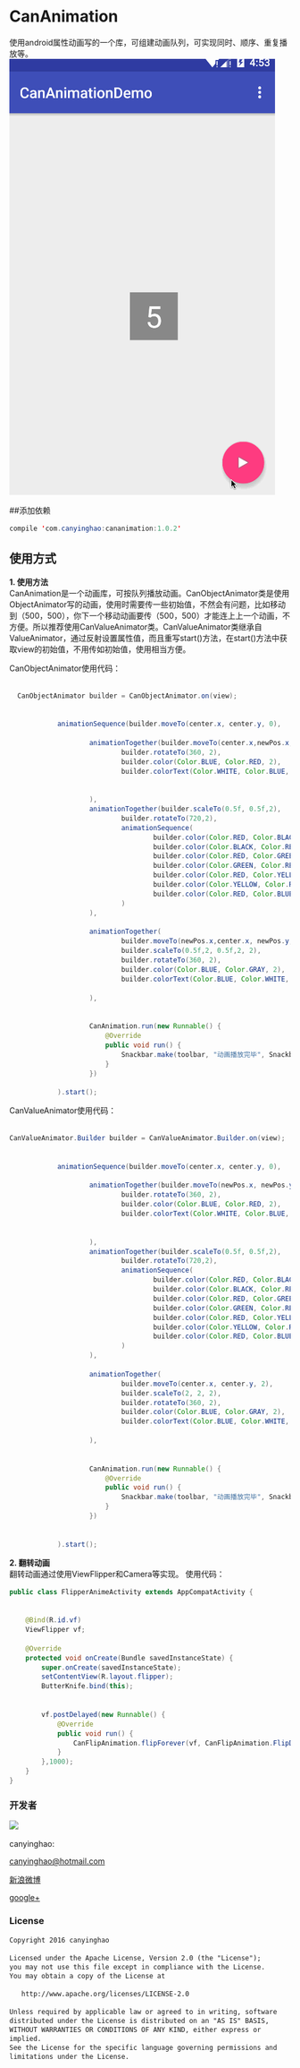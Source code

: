 # CanAnimation
使用android属性动画写的一个库，可组建动画队列，可实现同时、顺序、重复播放等。
 ![](./pic/CanAnimation.gif)  

##添加依赖
```JAVA
compile 'com.canyinghao:cananimation:1.0.2'
```

## 使用方式 
**1. 使用方法**  
CanAnimation是一个动画库，可按队列播放动画。CanObjectAnimator类是使用ObjectAnimator写的动画，使用时需要传一些初始值，不然会有问题，比如移动到（500，500），你下一个移动动画要传（500，500）才能连上上一个动画，不方便。所以推荐使用CanValueAnimator类。CanValueAnimator类继承自ValueAnimator，通过反射设置属性值，而且重写start()方法，在start()方法中获取view的初始值，不用传如初始值，使用相当方便。

CanObjectAnimator使用代码：
```JAVA

  CanObjectAnimator builder = CanObjectAnimator.on(view);


            animationSequence(builder.moveTo(center.x, center.y, 0),

                    animationTogether(builder.moveTo(center.x,newPos.x,center.y, newPos.y, 2),
                            builder.rotateTo(360, 2),
                            builder.color(Color.BLUE, Color.RED, 2),
                            builder.colorText(Color.WHITE, Color.BLUE, 2)


                    ),
                    animationTogether(builder.scaleTo(0.5f, 0.5f,2),
                            builder.rotateTo(720,2),
                            animationSequence(
                                    builder.color(Color.RED, Color.BLACK, 0.3f),
                                    builder.color(Color.BLACK, Color.RED, 0.3f),
                                    builder.color(Color.RED, Color.GREEN, 0.3f),
                                    builder.color(Color.GREEN, Color.RED, 0.3f),
                                    builder.color(Color.RED, Color.YELLOW, 0.3f),
                                    builder.color(Color.YELLOW, Color.RED, 0.3f),
                                    builder.color(Color.RED, Color.BLUE, 0.3f)
                            )
                    ),

                    animationTogether(
                            builder.moveTo(newPos.x,center.x, newPos.y,center.y, 2),
                            builder.scaleTo(0.5f,2, 0.5f,2, 2),
                            builder.rotateTo(360, 2),
                            builder.color(Color.BLUE, Color.GRAY, 2),
                            builder.colorText(Color.BLUE, Color.WHITE, 2)

                    ),


                    CanAnimation.run(new Runnable() {
                        @Override
                        public void run() {
                            Snackbar.make(toolbar, "动画播放完毕", Snackbar.LENGTH_SHORT).show();
                        }
                    })

            ).start();

``` 
CanValueAnimator使用代码：
```JAVA

CanValueAnimator.Builder builder = CanValueAnimator.Builder.on(view);


            animationSequence(builder.moveTo(center.x, center.y, 0),

                    animationTogether(builder.moveTo(newPos.x, newPos.y, 2),
                            builder.rotateTo(360, 2),
                            builder.color(Color.BLUE, Color.RED, 2),
                            builder.colorText(Color.WHITE, Color.BLUE, 2)


                    ),
                    animationTogether(builder.scaleTo(0.5f, 0.5f,2),
                            builder.rotateTo(720,2),
                            animationSequence(
                                    builder.color(Color.RED, Color.BLACK, 0.3f),
                                    builder.color(Color.BLACK, Color.RED, 0.3f),
                                    builder.color(Color.RED, Color.GREEN, 0.3f),
                                    builder.color(Color.GREEN, Color.RED, 0.3f),
                                    builder.color(Color.RED, Color.YELLOW, 0.3f),
                                    builder.color(Color.YELLOW, Color.RED, 0.3f),
                                    builder.color(Color.RED, Color.BLUE, 0.3f)
                            )
                    ),

                    animationTogether(
                            builder.moveTo(center.x, center.y, 2),
                            builder.scaleTo(2, 2, 2),
                            builder.rotateTo(360, 2),
                            builder.color(Color.BLUE, Color.GRAY, 2),
                            builder.colorText(Color.BLUE, Color.WHITE, 2)

                    ),


                    CanAnimation.run(new Runnable() {
                        @Override
                        public void run() {
                            Snackbar.make(toolbar, "动画播放完毕", Snackbar.LENGTH_SHORT).show();
                        }
                    })


            ).start();

``` 
**2. 翻转动画**  
翻转动画通过使用ViewFlipper和Camera等实现。
使用代码：
```JAVA
public class FlipperAnimeActivity extends AppCompatActivity {


    @Bind(R.id.vf)
    ViewFlipper vf;

    @Override
    protected void onCreate(Bundle savedInstanceState) {
        super.onCreate(savedInstanceState);
        setContentView(R.layout.flipper);
        ButterKnife.bind(this);


        vf.postDelayed(new Runnable() {
            @Override
            public void run() {
                CanFlipAnimation.flipForever(vf, CanFlipAnimation.FlipDirection.LEFT_RIGHT,1000,null,0);
            }
        },1000);
    }
}

``` 




### 开发者

![](https://avatars3.githubusercontent.com/u/12572840?v=3&s=460) 

canyinghao: 

<canyinghao@hotmail.com>  

[新浪微博](http://weibo.com/u/5670978460)

[google+](https://plus.google.com/u/0/109542533436298291853)

### License

    Copyright 2016 canyinghao

    Licensed under the Apache License, Version 2.0 (the "License");
    you may not use this file except in compliance with the License.
    You may obtain a copy of the License at

       http://www.apache.org/licenses/LICENSE-2.0

    Unless required by applicable law or agreed to in writing, software
    distributed under the License is distributed on an "AS IS" BASIS,
    WITHOUT WARRANTIES OR CONDITIONS OF ANY KIND, either express or implied.
    See the License for the specific language governing permissions and
    limitations under the License.
